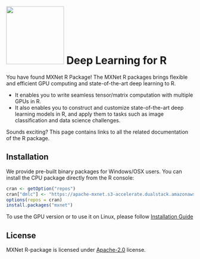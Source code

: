 <img src=https://raw.githubusercontent.com/dmlc/dmlc.github.io/master/img/logo-m/mxnetR.png width=155/> Deep Learning for R
==========================

You have found MXNet R Package! The MXNet R packages brings flexible and efficient GPU
computing and state-of-the-art deep learning to R.

- It enables you to write seamless tensor/matrix computation with multiple GPUs in R.
- It also enables you to construct and customize state-of-the-art deep learning models in R,
  and apply them to tasks such as image classification and data science challenges.

Sounds exciting? This page contains links to all the related documentation of the R package.


Installation
------------

We provide pre-built binary packages for Windows/OSX users.
You can install the CPU package directly from the R console:

```r
cran <- getOption("repos")
cran["dmlc"] <- "https://apache-mxnet.s3-accelerate.dualstack.amazonaws.com/R/CRAN/"
options(repos = cran)
install.packages("mxnet")
```

To use the GPU version or to use it on Linux, please follow [Installation Guide](http://mxnet.io/get_started/install.html)

License
-------
MXNet R-package is licensed under [Apache-2.0](./LICENSE) license.
